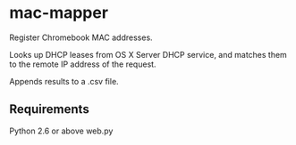 mac-mapper
==========

Register Chromebook MAC addresses.

Looks up DHCP leases from OS X Server DHCP service, and matches them to 
the remote IP address of the request.

Appends results to a .csv file.

Requirements
------------
Python 2.6 or above
web.py
